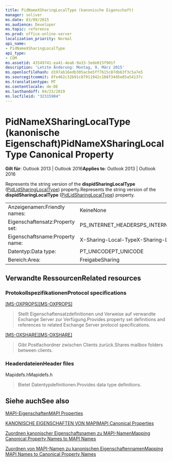 ```yaml
---
title: PidNameXSharingLocalType (kanonische Eigenschaft)
manager: soliver
ms.date: 03/09/2015
ms.audience: Developer
ms.topic: reference
ms.prod: office-online-server
localization_priority: Normal
api_name:
- PidNameXSharingLocalType
api_type:
- COM
ms.assetid: 43549741-ea41-4ea6-9a33-3ede015f901f
description: 'Letzte Änderung: Montag, 9. März 2015'
ms.openlocfilehash: d197ab16edb305acbe5ff7615c87db63f3c5a7e5
ms.sourcegitcommit: 8fe462c32b91c87911942c188f3445e85a54137c
ms.translationtype: MT
ms.contentlocale: de-DE
ms.lasthandoff: 04/23/2019
ms.locfileid: "32315904"
---
```

# <a name="pidnamexsharinglocaltype-canonical-property"></a><span data-ttu-id="a4ee6-103">PidNameXSharingLocalType (kanonische Eigenschaft)</span><span class="sxs-lookup"><span data-stu-id="a4ee6-103">PidNameXSharingLocalType Canonical Property</span></span>

  
  
<span data-ttu-id="a4ee6-104">**Gilt für**: Outlook 2013 | Outlook 2016</span><span class="sxs-lookup"><span data-stu-id="a4ee6-104">**Applies to**: Outlook 2013 | Outlook 2016</span></span> 
  
<span data-ttu-id="a4ee6-105">Represents the string version of the **dispidSharingLocalType** ([PidLidSharingLocalType](pidlidsharinglocaltype-canonical-property.md)) property.</span><span class="sxs-lookup"><span data-stu-id="a4ee6-105">Represents the string version of the **dispidSharingLocalType** ([PidLidSharingLocalType](pidlidsharinglocaltype-canonical-property.md)) property.</span></span>
  
|||
|:-----|:-----|
|<span data-ttu-id="a4ee6-106">Anzeigenamen:</span><span class="sxs-lookup"><span data-stu-id="a4ee6-106">Friendly names:</span></span>  <br/> |<span data-ttu-id="a4ee6-107">Keine</span><span class="sxs-lookup"><span data-stu-id="a4ee6-107">None</span></span>  <br/> |
|<span data-ttu-id="a4ee6-108">Eigenschaftensatz:</span><span class="sxs-lookup"><span data-stu-id="a4ee6-108">Property set:</span></span>  <br/> |<span data-ttu-id="a4ee6-109">PS_INTERNET_HEADERS</span><span class="sxs-lookup"><span data-stu-id="a4ee6-109">PS_INTERNET_HEADERS</span></span>  <br/> |
|<span data-ttu-id="a4ee6-110">Eigenschaftsname:</span><span class="sxs-lookup"><span data-stu-id="a4ee6-110">Property name:</span></span>  <br/> |<span data-ttu-id="a4ee6-111">X-Sharing-Local-Type</span><span class="sxs-lookup"><span data-stu-id="a4ee6-111">X-Sharing-Local-Type</span></span>  <br/> |
|<span data-ttu-id="a4ee6-112">Datentyp:</span><span class="sxs-lookup"><span data-stu-id="a4ee6-112">Data type:</span></span>  <br/> |<span data-ttu-id="a4ee6-113">PT_UNICODE</span><span class="sxs-lookup"><span data-stu-id="a4ee6-113">PT_UNICODE</span></span>  <br/> |
|<span data-ttu-id="a4ee6-114">Bereich:</span><span class="sxs-lookup"><span data-stu-id="a4ee6-114">Area:</span></span>  <br/> |<span data-ttu-id="a4ee6-115">Freigabe</span><span class="sxs-lookup"><span data-stu-id="a4ee6-115">Sharing</span></span>  <br/> |
   
## <a name="related-resources"></a><span data-ttu-id="a4ee6-116">Verwandte Ressourcen</span><span class="sxs-lookup"><span data-stu-id="a4ee6-116">Related resources</span></span>

### <a name="protocol-specifications"></a><span data-ttu-id="a4ee6-117">Protokollspezifikationen</span><span class="sxs-lookup"><span data-stu-id="a4ee6-117">Protocol specifications</span></span>

<span data-ttu-id="a4ee6-118">[[MS-OXPROPS]](https://msdn.microsoft.com/library/f6ab1613-aefe-447d-a49c-18217230b148%28Office.15%29.aspx)</span><span class="sxs-lookup"><span data-stu-id="a4ee6-118">[[MS-OXPROPS]](https://msdn.microsoft.com/library/f6ab1613-aefe-447d-a49c-18217230b148%28Office.15%29.aspx)</span></span>
  
> <span data-ttu-id="a4ee6-119">Stellt Eigenschaftensatzdefinitionen und Verweise auf verwandte Exchange Server zur Verfügung.</span><span class="sxs-lookup"><span data-stu-id="a4ee6-119">Provides property set definitions and references to related Exchange Server protocol specifications.</span></span>
    
<span data-ttu-id="a4ee6-120">[[MS-OXSHARE]](https://msdn.microsoft.com/library/e4e5bd27-d5e0-43f9-a6ea-550876724f3d%28Office.15%29.aspx)</span><span class="sxs-lookup"><span data-stu-id="a4ee6-120">[[MS-OXSHARE]](https://msdn.microsoft.com/library/e4e5bd27-d5e0-43f9-a6ea-550876724f3d%28Office.15%29.aspx)</span></span>
  
> <span data-ttu-id="a4ee6-121">Gibt Postfachordner zwischen Clients zurück.</span><span class="sxs-lookup"><span data-stu-id="a4ee6-121">Shares mailbox folders between clients.</span></span>
    
### <a name="header-files"></a><span data-ttu-id="a4ee6-122">Headerdateien</span><span class="sxs-lookup"><span data-stu-id="a4ee6-122">Header files</span></span>

<span data-ttu-id="a4ee6-123">Mapidefs.h</span><span class="sxs-lookup"><span data-stu-id="a4ee6-123">Mapidefs.h</span></span>
  
> <span data-ttu-id="a4ee6-124">Bietet Datentypdefinitionen.</span><span class="sxs-lookup"><span data-stu-id="a4ee6-124">Provides data type definitions.</span></span>
    
## <a name="see-also"></a><span data-ttu-id="a4ee6-125">Siehe auch</span><span class="sxs-lookup"><span data-stu-id="a4ee6-125">See also</span></span>



[<span data-ttu-id="a4ee6-126">MAPI-Eigenschaften</span><span class="sxs-lookup"><span data-stu-id="a4ee6-126">MAPI Properties</span></span>](mapi-properties.md)
  
[<span data-ttu-id="a4ee6-127">KANONISCHE EIGENSCHAFTEN VON MAPI</span><span class="sxs-lookup"><span data-stu-id="a4ee6-127">MAPI Canonical Properties</span></span>](mapi-canonical-properties.md)
  
[<span data-ttu-id="a4ee6-128">Zuordnen kanonischer Eigenschaftsnamen zu MAPI-Namen</span><span class="sxs-lookup"><span data-stu-id="a4ee6-128">Mapping Canonical Property Names to MAPI Names</span></span>](mapping-canonical-property-names-to-mapi-names.md)
  
[<span data-ttu-id="a4ee6-129">Zuordnen von MAPI-Namen zu kanonischen Eigenschaftennamen</span><span class="sxs-lookup"><span data-stu-id="a4ee6-129">Mapping MAPI Names to Canonical Property Names</span></span>](mapping-mapi-names-to-canonical-property-names.md)

